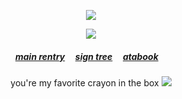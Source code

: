  
  
<p align="center"> <img src="https://komarev.com/ghpvc/?username=soulequine&label=soul&color=000000&style=plastic&base=20000" />
  </div>

<div align="center"> 
<p align="center"> <img src="https://cdn.discordapp.com/attachments/1297283509102182453/1309742371440820245/ken-carson-destroy-lonely.gif?ex=6742b023&is=67415ea3&hm=ca6e23912c6043c7453c82131f08554fb9349f638ad0429068171c84881967e8&" > </p> 
<div align="center"> 

 <p align="center"> 

##### [main rentry](https://rentry.co/snowismic) ‎ ‎‎  ‎‎ ‎‎ [sign tree](https://colormytree.me/2024/01JEWJDF7G7GD3X0Z1RGPCZD4D) ‎ ‎‎  ‎‎ ‎‎ [atabook](https://sexsymbol.atabook.org) ‎ ‎‎  ‎‎ ‎‎  
 <p align="center">
you're my favorite crayon in the box <img src="https://github.com/user-attachments/assets/64c8aed1-6789-47af-ba62-991b243257d3" > </p> 





